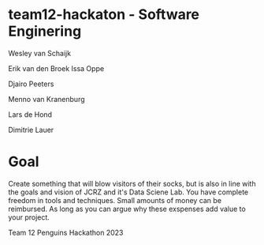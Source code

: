 # team12-hackaton - Software Enginering

Wesley van Schaijk

Erik van den Broek
Issa Oppe

Djairo Peeters

Menno van Kranenburg

Lars de Hond

Dimitrie Lauer

# Goal
Create something that will blow visitors of their socks, but is also in line with the goals and vision of JCRZ and it's Data Sciene Lab.
You have complete freedom in tools and techniques. Small amounts of money can be reimbursed. As long as you can argue why these exspenses add value to your project.


Team 12 Penguins Hackathon 2023
